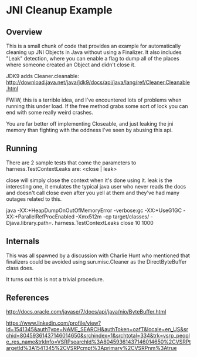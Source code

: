 JNI Cleanup Example
=======
 
Overview
-----------
This is a small chunk of code that provides an example for automatically cleaning up JNI Objects in Java without using a Finalizer.
It also includes "Leak" detection, where you can enable a flag to dump all of the places where someone created an Object and didn't close it.

JDK9 adds Cleaner.cleanable: http://download.java.net/java/jdk9/docs/api/java/lang/ref/Cleaner.Cleanable.html

FWIW, this is a terrible idea, and I've encountered lots of problems when running this under load.  If the free method grabs some sort of lock you can end with some really weird crashes.

You are far better off implementing Closeable, and just leaking the jni memory than fighting with the oddness I've seen by abusing this api.

Running
-----------

There are 2 sample tests that come the parameters to harness.TestContextLeaks are:
<close | leak>
<threads>
<loops to run>

close will simply close the context when it's done using it.
leak is the interesting one, it emulates the typical java user who never reads the docs and doesn't call close even after you yell at them and they've had many outages related to this. 

java -XX:+HeapDumpOnOutOfMemoryError -verbose:gc -XX:+UseG1GC -XX:+ParallelRefProcEnabled -Xmx512m  -cp target/classes/ -Djava.library.path=. harness.TestContextLeaks close 10 1000


Internals
-----------
This was all spawned by a discussion with Charlie Hunt who mentioned that finalizers could be avoided using sun.misc.Cleaner as the DirectByteBuffer class does.

It turns out this is not a trivial procedure.



References
-----------
http://docs.oracle.com/javase/7/docs/api/java/nio/ByteBuffer.html

https://www.linkedin.com/profile/view?id=1541345&authType=NAME_SEARCH&authToken=oafT&locale=en_US&srchid=80459361437146014650&srchindex=1&srchtotal=334&trk=vsrp_people_res_name&trkInfo=VSRPsearchId%3A80459361437146014650%2CVSRPtargetId%3A1541345%2CVSRPcmpt%3Aprimary%2CVSRPnm%3Atrue

